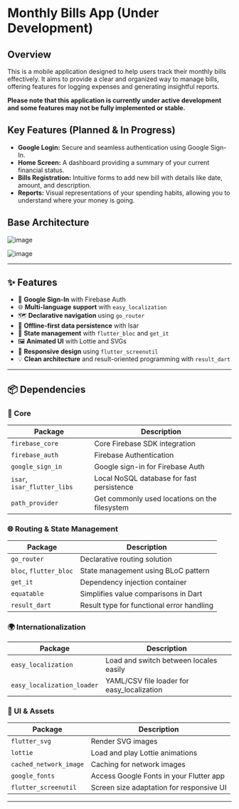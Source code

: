# Monthly Bills App (Under Development)

## Overview

This is a mobile application designed to help users track their monthly bills effectively. It aims to provide a clear and organized way to manage bills, offering features for logging expenses and generating insightful reports.

**Please note that this application is currently under active development and some features may not be fully implemented or stable.**

## Key Features (Planned & In Progress)

* **Google Login:** Secure and seamless authentication using Google Sign-In.
* **Home Screen:** A dashboard providing a summary of your current financial status.
* **Bills Registration:** Intuitive forms to add new bill with details like date, amount, and description.
* **Reports:** Visual representations of your spending habits, allowing you to understand where your money is going.

## Base Architecture

![image](https://github.com/user-attachments/assets/7c3edebb-a85b-4691-9710-03e480dbc936)

![image](https://github.com/user-attachments/assets/a940eaea-3aa2-4e50-9e02-9111a1f4f5de)





---

## ✨ Features

- 🔐 **Google Sign-In** with Firebase Auth
- 🌐 **Multi-language support** with `easy_localization`
- 🗺️ **Declarative navigation** using `go_router`
- 📀 **Offline-first data persistence** with Isar
- 🧠 **State management** with `flutter_bloc` and `get_it`
- 🖼️ **Animated UI** with Lottie and SVGs
- 📱 **Responsive design** using `flutter_screenutil`
- 💡 **Clean architecture** and result-oriented programming with `result_dart`

---

## 📦 Dependencies

### 🔧 Core

| Package                     | Description                                   |
| --------------------------- | --------------------------------------------- |
| `firebase_core`             | Core Firebase SDK integration                 |
| `firebase_auth`             | Firebase Authentication                       |
| `google_sign_in`            | Google sign-in for Firebase Auth              |
| `isar`, `isar_flutter_libs` | Local NoSQL database for fast persistence     |
| `path_provider`             | Get commonly used locations on the filesystem |

### 🌐 Routing & State Management

| Package                | Description                               |
| ---------------------- | ----------------------------------------- |
| `go_router`            | Declarative routing solution              |
| `bloc`, `flutter_bloc` | State management using BLoC pattern       |
| `get_it`               | Dependency injection container            |
| `equatable`            | Simplifies value comparisons in Dart      |
| `result_dart`          | Result type for functional error handling |

### 🌍 Internationalization

| Package                    | Description                                 |
| -------------------------- | ------------------------------------------- |
| `easy_localization`        | Load and switch between locales easily      |
| `easy_localization_loader` | YAML/CSV file loader for easy_localization |

### 🎨 UI & Assets

| Package                | Description                              |
| ---------------------- | ---------------------------------------- |
| `flutter_svg`          | Render SVG images                        |
| `lottie`               | Load and play Lottie animations          |
| `cached_network_image` | Caching for network images               |
| `google_fonts`         | Access Google Fonts in your Flutter app  |
| `flutter_screenutil`   | Screen size adaptation for responsive UI |

---


